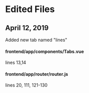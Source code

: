 # Edited Files

## April 12, 2019

Added new tab named "lines"

#### frontend/app/components/Tabs.vue

lines 13,14

#### frontend/app/router/router.js

lines 20, 111, 121-130
